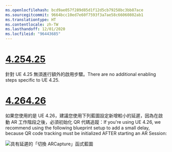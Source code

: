 ```yaml
---
ms.openlocfilehash: bcd9ae057f289d85d1f12d5cb79258bc3bb87ace
ms.sourcegitcommit: 9664bcc10ed7e60f7593f3a7ae58c66060802ab1
ms.translationtype: HT
ms.contentlocale: zh-TW
ms.lasthandoff: 12/01/2020
ms.locfileid: "96443685"
---
```

# <a name="425"></a>[<span data-ttu-id="f7155-101">4.25</span><span class="sxs-lookup"><span data-stu-id="f7155-101">4.25</span></span>](#tab/425)

<span data-ttu-id="f7155-102">針對 UE 4.25 無須進行額外的啟用步驟。</span><span class="sxs-lookup"><span data-stu-id="f7155-102">There are no additional enabling steps specific to UE 4.25.</span></span>

# <a name="426"></a>[<span data-ttu-id="f7155-103">4.26</span><span class="sxs-lookup"><span data-stu-id="f7155-103">4.26</span></span>](#tab/426)

<span data-ttu-id="f7155-104">如果您使用的是 UE 4.26，建議您使用下列藍圖設定新增較小的延遲，因為在啟動 AR 工作階段之後，必須初始化 QR 代碼追蹤：</span><span class="sxs-lookup"><span data-stu-id="f7155-104">If you're using UE 4.26, we recommend using the following blueprint setup to add a small delay, because QR code tracking must be initialized AFTER starting an AR Session:</span></span>

![具有延遲的「切換 ARCapture」函式藍圖](../images/qr-codes-img-01.png)
